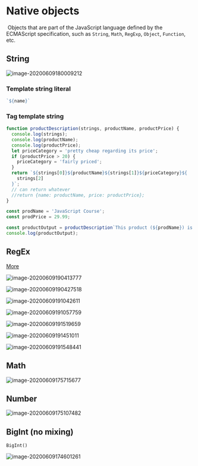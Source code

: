 # 	Native objects 

​	Objects that are part of the JavaScript language defined by the ECMAScript specification, such as `String`, `Math`, `RegExp`, `Object`, `Function`, etc.

## String

![image-20200609180009212](C:\Users\ASUS\AppData\Roaming\Typora\typora-user-images\image-20200609180009212.png)

### Template string literal

```javascript
`${name}`
```

### Tag template string

```js
function productDescription(strings, productName, productPrice) {
  console.log(strings);
  console.log(productName);
  console.log(productPrice);
  let priceCategory = 'pretty cheap regarding its price';
  if (productPrice > 20) {
    priceCategory = 'fairly priced';
  }
  return `${strings[0]}${productName}${strings[1]}${priceCategory}${
    strings[2]
  }`;
  // can return whatever
  //return {name: productName, price: productPrice}; 
}

const prodName = 'JavaScript Course';
const prodPrice = 29.99;

const productOutput = productDescription`This product (${prodName}) is ${prodPrice}.`;
console.log(productOutput);

```

## RegEx

[More](https://www.youtube.com/watch?v=0LKdKixl5Ug&list=PL55RiY5tL51ryV3MhCbH8bLl7O_RZGUUE)

![image-20200609190413777](C:\Users\ASUS\AppData\Roaming\Typora\typora-user-images\image-20200609190413777.png)

![image-20200609190427518](C:\Users\ASUS\AppData\Roaming\Typora\typora-user-images\image-20200609190427518.png)

![image-20200609191042611](C:\Users\ASUS\AppData\Roaming\Typora\typora-user-images\image-20200609191042611.png)

![image-20200609191057759](C:\Users\ASUS\AppData\Roaming\Typora\typora-user-images\image-20200609191057759.png)

![image-20200609191519659](C:\Users\ASUS\AppData\Roaming\Typora\typora-user-images\image-20200609191519659.png)

![image-20200609191451011](C:\Users\ASUS\AppData\Roaming\Typora\typora-user-images\image-20200609191451011.png)

![image-20200609191548441](C:\Users\ASUS\AppData\Roaming\Typora\typora-user-images\image-20200609191548441.png)

## Math

![image-20200609175715677](C:\Users\ASUS\AppData\Roaming\Typora\typora-user-images\image-20200609175715677.png)

## Number

![image-20200609175107482](C:\Users\ASUS\AppData\Roaming\Typora\typora-user-images\image-20200609175107482.png)

## BigInt (no mixing)

`BigInt()`

![image-20200609174601261](C:\Users\ASUS\AppData\Roaming\Typora\typora-user-images\image-20200609174601261.png)

### 	